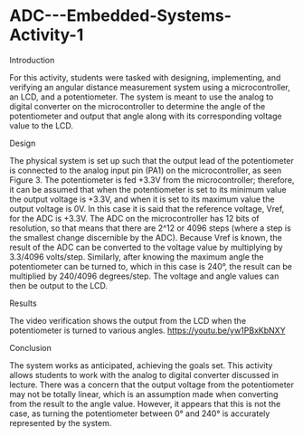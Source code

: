 # ADC---Embedded-Systems-Activity-1

Introduction

For this activity, students were tasked with designing, implementing, and verifying
an angular distance measurement system using a microcontroller, an LCD, and a
potentiometer. The system is meant to use the analog to digital converter on the
microcontroller to determine the angle of the potentiometer and output that angle
along with its corresponding voltage value to the LCD.


Design

The physical system is set up such that the output lead of the potentiometer is
connected to the analog input pin (PA1) on the microcontroller, as seen Figure 3.
The potentiometer is fed +3.3V from the microcontroller; therefore, it can be
assumed that when the potentiometer is set to its minimum value the output voltage
is +3.3V, and when it is set to its maximum value the output voltage is 0V. In this
case it is said that the reference voltage, Vref, for the ADC is +3.3V. The ADC on
the microcontroller has 12 bits of resolution, so that means that there are 2^12
or 4096 steps (where a step is the smallest change discernible by the ADC). Because
Vref is known, the result of the ADC can be converted to the voltage value by
multiplying by 3.3/4096 volts/step. Similarly, after knowing the maximum angle
the potentiometer can be turned to, which in this case is 240°, the result can be
multiplied by 240/4096 degrees/step. The voltage and angle values can then be
output to the LCD.


Results

The video verification shows the output from the LCD when the potentiometer is
turned to various angles. https://youtu.be/yw1PBxKbNXY


Conclusion

The system works as anticipated, achieving the goals set. This activity allows
students to work with the analog to digital converter discussed in lecture.
There was a concern that the output voltage from the potentiometer may not be
totally linear, which is an assumption made when converting from the result to the
angle value. However, it appears that this is not the case, as turning the
potentiometer between 0° and 240° is accurately represented by the system.
